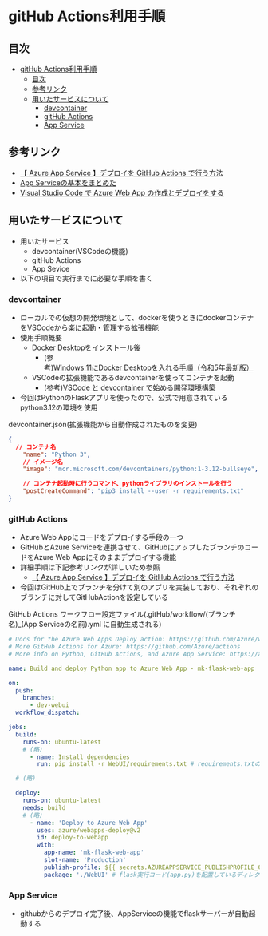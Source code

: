 # gitHub Actions利用手順

## 目次

- [gitHub Actions利用手順](#github-actions利用手順)
  - [目次](#目次)
  - [参考リンク](#参考リンク)
  - [用いたサービスについて](#用いたサービスについて)
    - [devcontainer](#devcontainer)
    - [gitHub Actions](#github-actions)
    - [App Service](#app-service)

## 参考リンク

- [【 Azure App Service 】デプロイを GitHub Actions で行う方法](https://qiita.com/Futo_Horio/items/cd39976604692d6de001)
- [App Serviceの基本をまとめた](https://qiita.com/y__saito/items/44d06a0bcf703aadba55)
- [Visual Studio Code で Azure Web App の作成とデプロイをする](https://qiita.com/y__saito/items/9e4db7f6967bc4994350)

## 用いたサービスについて

- 用いたサービス
  - devcontainer(VSCodeの機能)
  - gitHub Actions
  - App Sevice
- 以下の項目で実行までに必要な手順を書く

### devcontainer

- ローカルでの仮想の開発環境として、dockerを使うときにdockerコンテナをVSCodeから楽に起動・管理する拡張機能
- 使用手順概要
  - Docker Desktopをインストール後
    - (参考)[Windows 11にDocker Desktopを入れる手順（令和5年最新版）](https://qiita.com/zembutsu/items/a98f6f25ef47c04893b3)
  - VSCodeの拡張機能であるdevcontainerを使ってコンテナを起動
    - (参考)[VSCode と devcontainer で始める開発環境構築](https://qiita.com/haruhikonyan/items/291e1e5413a827fc6d9a)
- 今回はPythonのFlaskアプリを使ったので、公式で用意されているpython3.12の環境を使用

devcontainer.json(拡張機能から自動作成されたものを変更)

```json
{
  // コンテナ名
	"name": "Python 3",
	// イメージ名
	"image": "mcr.microsoft.com/devcontainers/python:1-3.12-bullseye",

	// コンテナ起動時に行うコマンド、pythonライブラリのインストールを行う
	"postCreateCommand": "pip3 install --user -r requirements.txt"
}

```

### gitHub Actions

- Azure Web Appにコードをデプロイする手段の一つ
- GitHubとAzure Serviceを連携させて、GitHubにアップしたブランチのコードをAzure Web Appにそのままデプロイする機能
- 詳細手順は下記参考リンクが詳しいため参照
  - [【 Azure App Service 】デプロイを GitHub Actions で行う方法](https://qiita.com/Futo_Horio/items/cd39976604692d6de001)
- 今回はGitHub上でブランチを分けて別のアプリを実装しており、それぞれのブランチに対してGitHubActionを設定している

GitHub Actions ワークフロー設定ファイル(.gitHub/workflow/(ブランチ名)_(App Serviceの名前).yml に自動生成される)

```yml
# Docs for the Azure Web Apps Deploy action: https://github.com/Azure/webapps-deploy
# More GitHub Actions for Azure: https://github.com/Azure/actions
# More info on Python, GitHub Actions, and Azure App Service: https://aka.ms/python-webapps-actions

name: Build and deploy Python app to Azure Web App - mk-flask-web-app

on:
  push:
    branches:
      - dev-webui
  workflow_dispatch:

jobs:
  build:
    runs-on: ubuntu-latest
    # (略)
      - name: Install dependencies
        run: pip install -r WebUI/requirements.txt # requirements.txtの位置指定

  # (略)

  deploy:
    runs-on: ubuntu-latest
    needs: build
    # (略)
      - name: 'Deploy to Azure Web App'
        uses: azure/webapps-deploy@v2
        id: deploy-to-webapp
        with:
          app-name: 'mk-flask-web-app'
          slot-name: 'Production'
          publish-profile: ${{ secrets.AZUREAPPSERVICE_PUBLISHPROFILE_04E3F2B0AA9B4D1988C565DF04F7AA1D }}
          package: './WebUI' # flask実行コード(app.py)を配置しているディレクトリ名
```

### App Service

- githubからのデプロイ完了後、AppServiceの機能でflaskサーバーが自動起動する
